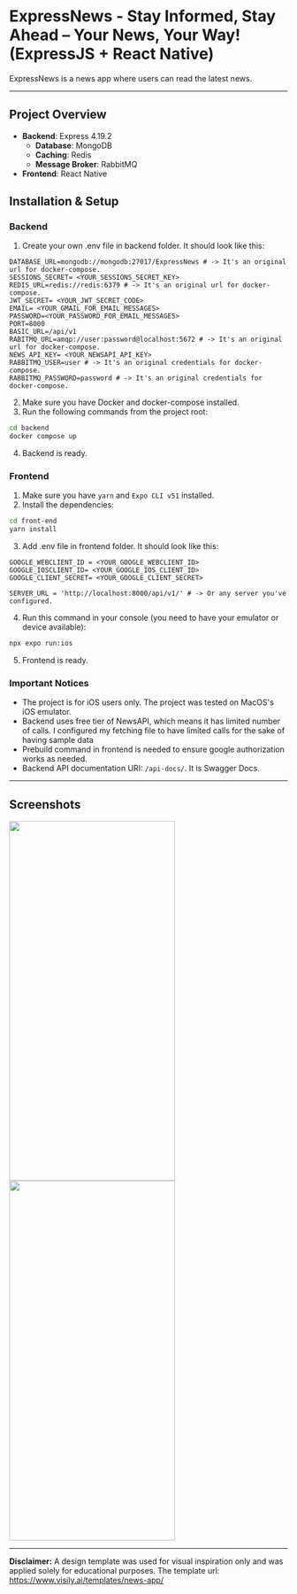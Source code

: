# ExpressNews - Stay Informed, Stay Ahead – Your News, Your Way! (ExpressJS + React Native)

ExpressNews is a news app where users can read the latest news.

--- 

## Project Overview

- **Backend**: Express 4.19.2
    - **Database**: MongoDB
    - **Caching**: Redis
    - **Message Broker**: RabbitMQ
- **Frontend**: React Native

## Installation & Setup

### Backend

1. Create your own .env file in backend folder. It should look like this:
```env
DATABASE_URL=mongodb://mongodb:27017/ExpressNews # -> It's an original url for docker-compose.
SESSIONS_SECRET= <YOUR_SESSIONS_SECRET_KEY>
REDIS_URL=redis://redis:6379 # -> It's an original url for docker-compose.
JWT_SECRET= <YOUR_JWT_SECRET_CODE>
EMAIL= <YOUR_GMAIL_FOR_EMAIL_MESSAGES>
PASSWORD=<YOUR_PASSWORD_FOR_EMAIL_MESSAGES>
PORT=8000
BASIC_URL=/api/v1
RABITMQ_URL=amqp://user:password@localhost:5672 # -> It's an original url for docker-compose.
NEWS_API_KEY= <YOUR_NEWSAPI_API_KEY>
RABBITMQ_USER=user # -> It's an original credentials for docker-compose.
RABBITMQ_PASSWORD=password # -> It's an original credentials for docker-compose.
```
2. Make sure you have Docker and docker-compose installed.
3. Run the following commands from the project root:
  ```bash
  cd backend
  docker compose up
  ```
4. Backend is ready.

### Frontend

1. Make sure you have `yarn` and `Expo CLI v51` installed.
2. Install the dependencies:
  ```bash
  cd front-end
  yarn install
  ```
3. Add .env file in frontend folder. It should look like this:
```env
GOOGLE_WEBCLIENT_ID = <YOUR_GOOGLE_WEBCLIENT_ID>
GOOGLE_IOSCLIENT_ID= <YOUR_GOOGLE_IOS_CLIENT_ID>
GOOGLE_CLIENT_SECRET= <YOUR_GOOGLE_CLIENT_SECRET>

SERVER_URL = 'http://localhost:8000/api/v1/' # -> Or any server you've configured.
```
4. Run this command in your console (you need to have your emulator or device available):
```bash
npx expo run:ios
```
5. Frontend is ready.


### Important Notices

- The project is for iOS users only. The project was tested on MacOS's iOS emulator.
- Backend uses free tier of NewsAPI, which means it has limited number of calls. I configured my fetching file to have limited calls for the sake of having sample data
- Prebuild command in frontend is needed to ensure google authorization works as needed.
- Backend API documentation URI: `/api-docs/`. It is Swagger Docs.
---

## Screenshots
<img src="https://github.com/user-attachments/assets/ac0ca71e-466a-4757-b17d-316a79d3eb58" width="300" height="650"/>
<img src="https://github.com/user-attachments/assets/64125a84-998c-4b71-9b17-d52bb87a109e" width="300" height="650" />

---

**Disclaimer:** A design template was used for visual inspiration only and was applied solely for educational purposes.
The template url: https://www.visily.ai/templates/news-app/
